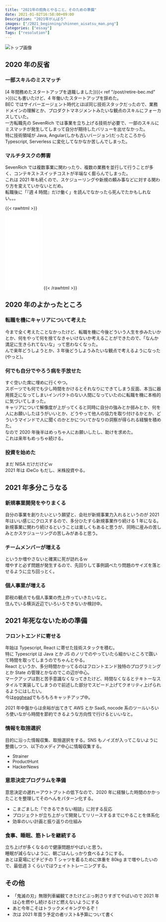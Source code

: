 ```yaml
---
title: "2021年の抱負とやること、そのための準備"
date: 2021-01-02T16:58:00+09:00
Description: "2021年がんばろ"
images: ["/2021_beginning/shinnen_aisatsu_man.png"]
Categories: ["essay"]
Tags: ["resolution"]
---
```


![トップ画像](/2021_beginning/shinnen_aisatsu_man.png)

## 2020 年の反省

### 一部スキルのミスマッチ

[4 年間務めたスタートアップを退職しました]({{< ref "/post/retire-bec.md" >}})にも書いたけど、4 年働いたスタートアップを辞めた。  
BEC ではサイバーエージェント時代とほぼ同じ技術スタックだったので、業務ドメインの理解とか、プロダクトマネジメントみたいな観点のスキルにフォーカスしていた。  
一方転職先の SevenRich では事業を立ち上げる技術が必要で、一部のスキルにミスマッチが発生してしまって自分が期待したバリューを出せなかった。  
特に技術領域が Java, Angular(しかも古いバージョン)だったところから Typescript, Serverless に変化してなかなか苦しんでしまった。

### マルチタスクの弊害

SevenRich では複数事業に関わったり、複数の業務を並行して行うことが多く、コンテキストスイッチコストが半端なく膨らんでしまった。  
これは 2021 年も続くので、スケジューリングや新規の頼み事などに対する関わり方を変えていかないとだめ。  
転職後に「『週 4 時間』だけ働く」を読んでなかったら死んでたかもしれない。。。

{{< rawhtml >}}

<iframe style="width:120px;height:240px;" marginwidth="0" marginheight="0" scrolling="no" frameborder="0" src="//rcm-fe.amazon-adsystem.com/e/cm?lt1=_blank&bc1=000000&IS2=1&bg1=FFFFFF&fc1=000000&lc1=0000FF&t=takasing-22&language=ja_JP&o=9&p=8&l=as4&m=amazon&f=ifr&ref=as_ss_li_til&asins=4905042097&linkId=143dc68aac5f02a509d15f5f3e04b05c"></iframe>
{{< /rawhtml >}}

## 2020 年のよかったところ

### 転職を機にキャリアについて考えた

今まで全く考えたことなかったけど、転職を機に今後どういう人生を歩みたいかとか、何をやって何を捨てなきゃいけないか考えることができたので、「なんか満足に生きられてないな」って思わなくなった。  
んで来年どうしようとか、3 年後どうしようみたいな観点で考えるようになった(やっと)。

### 何でも自分でやろう病を手放せた

すぐ空いた席に埋めに行くやつ。  
スポーツでも何でも少し時間をかけるとそれなりにできてしまう反面、本当に器用貧乏になってしまいインパクトのない人間になっていたのに転職を機に本格的に気づいてしまった。  
キャリアについて解像度が上がってくると同時に自分の強みとか弱みとか、何を人にお願いしたほうがいいとか、どうやって他人の協力を取り付けるかとか、どういうマインドで人に聞くのかとかについてかなりの洞察が得られる経験を積めた。  
なので 2020 年後半はめっちゃ人にお願いしたし、助けを求めた。  
これは来年もめっちゃ続ける。

### 投資を始めた

まだ NISA だけだけどｗ  
2021 年は iDeCo もだし、米株投資やる。

## 2021 年多分こうなる

### 新規事業開発をやりまくる

自分の事業を創りたいという願望と、会社が新規事業力入れるというのが 2021 年はいい感じにクロスするので、多分ひたすら新規事業作り続ける 1 年になる。  
新規事業に関わり続けるということは楽しくもあると思うが、同時に産みの苦しみとかスケジューリングの苦しみがあると思う。

### チームメンバーが増える

というか増やさないと確実に死が訪れるｗ  
増やすと必ず問題が発生するので、先回りして事例調べたり問題のサイズを落とせるように立ち回っとく。

### 個人事業が増える

節税の観点でも個人事業の売上作っていきたいなと。  
住んでいる横浜近辺でいろいろできないか検討中。

## 2021 年死なないための準備

### フロントエンドに寄せる

年始は Typescript, React に寄せた技術スタックを積む。  
特に Typescript は Java とか JS のノリでのやっていたら細かいところで躓いて時間を取ってしまうのでちゃんとやる。  
React というか、多分時間かかってるのはフロントエンド独特のプログラミングとか State の管理とかなのでこの辺が中心。  
マークアップは割と苦手意識なくなってきたけど、時間なくなるとテキトーなスタイルで実装してしまうので前述した部分でスピード上げてクオリティ上げられるようにはしたい。  
今は[egghead](https://egghead.io/)でもろもろキャッチアップ中。

2021 年中盤からは余裕が出てきて AWS とか SaaS, nocode 系のツールいろいろ使いながら時間を節約できるような方向性で行けるといいなと。

### 情報を取捨選択

目的に沿った情報収集、取捨選択をする。SNS もノイズが入ってこないように整備しつつ、以下のメディア中心に情報収集する。

- Strainer
- ProductHunt
- HackerNews

### 意思決定プログラムを準備

意思決定の遅れ＝アウトプットの低下なので、2020 年に経験した時間のかかったことを整理してそのへんをパターン化する。

- こまごました「できるできない相談」に対する反応
- プロジェクトが立ち上がって開発してリリースするまでにやることを体系化
- 効率のいい計画と振り返りの仕組み

### 食事、睡眠、筋トレを継続する

立ち上げが多くなるので健康問題がやばいと思う。  
睡眠が減らないように、朝ごはんしっかり食べるようにする。  
あとは夏場にピチピチの T シャツを着るために体重を 80kg まで増やしたいので、最低週 3 くらいではウェイトトレーニングする。

## その他

- 「鬼滅の刃」無限列車編観てきたけどぶっ刺さりすぎてやばいので 2021 年は心を燃やし続けるけど燃えないようにする
- あと今年こそはトラックメイキングやるぞ！
- 次は 2021 年買う予定の者リスト&予算について書く
